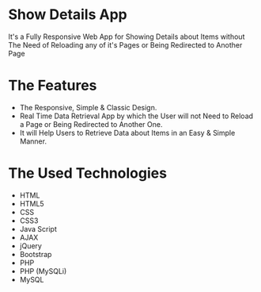 # Show Details App
It's a Fully Responsive Web App for Showing Details about Items without The Need of Reloading any of it's Pages or Being Redirected to Another Page

# The Features
* The Responsive, Simple & Classic Design.
* Real Time Data Retrieval App by which the User will not Need to Reload a Page or Being Redirected to Another One.
* It will Help Users to Retrieve Data about Items in an Easy & Simple Manner.

# The Used Technologies
* HTML
* HTML5
* CSS
* CSS3
* Java Script
* AJAX
* jQuery
* Bootstrap
* PHP
* PHP (MySQLi)
* MySQL
